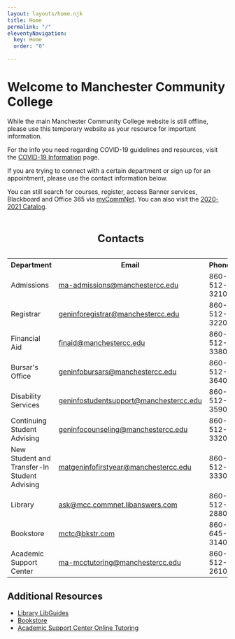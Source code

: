 ```yaml
---
layout: layouts/home.njk
title: Home
permalink: "/"
eleventyNavigation:
  key: Home
  order: "0"

---
```

# Welcome to Manchester Community College

<p>While the main Manchester Community College website is still offline, please use this temporary website as your resource for important information.</p>
<p>For the info you need regarding COVID-19 guidelines and resources, visit the <a href="/covid-19-information/index.html">COVID-19 Information</a> page.</p>
<p>If you are trying to connect with a certain department or sign up for an appointment, please use the contact information below.</p>
<p>You can still search for courses, register, access Banner services, Blackboard and Office 365 via <a href="https://ssb-prod.ec.commnet.edu/luminis/login.html" aria-describedby="external">myCommNet</a>. You can also visit the <a href="http://catalog.mcc.commnet.edu/">2020-2021 Catalog</a>.</p>
<div class="overflow" tabindex="0" role="region" aria-labelledby="cap1">
  <table id="contact">
    <caption id="cap1"><h2>Contacts</h2></caption>
    <tr>
      <th scope="col">Department</th>
      <th scope="col">Email</th>
      <th scope="col">Phone</th>
    </tr>
    <tr>
      <td>Admissions</td>
      <td><a href="mailto:ma-admissions@manchestercc.edu">ma-admissions@manchestercc.edu</a></td>
      <td>860-512-3210</td>
    </tr>
    <tr>
      <td>Registrar</td>
      <td><a href="mailto:geninforegistrar@manchestercc.edu">geninforegistrar@manchestercc.edu</a></td>
      <td>860-512-3220</td>
    </tr>
    <tr>
      <td>Financial Aid</td>
      <td><a href="mailto:finaid@manchestercc.edu">finaid@manchestercc.edu</a></td>
      <td>860-512-3380</td>
    </tr>
    <tr>
      <td>Bursar's Office</td>
      <td><a href="mailto:geninfobursars@manchestercc.edu">geninfobursars@manchestercc.edu</a></td>
      <td>860-512-3640</td>
    </tr>
    <tr>
      <td>Disability Services</td>
      <td><a href="mailto:geninfostudentsupport@manchestercc.edu">geninfostudentsupport@manchestercc.edu</a></td>
      <td>860-512-3590</td>
    </tr>
    <tr>
      <td>Continuing Student Advising</td>
      <td><a href="mailto:geninfocounseling@manchestercc.edu">geninfocounseling@manchestercc.edu</a></td>
      <td>860-512-3320</td>
    </tr>
    <tr>
      <td>New Student and <br /> Transfer-In Student Advising</td>
      <td><a href="mailto:matgeninfofirstyear@manchestercc.edu">matgeninfofirstyear@manchestercc.edu</a></td>
      <td>860-512-3330</td>
    </tr>
    <tr>
      <td>Library</td>
      <td><a href="mailto:ask@mcc.commnet.libanswers.com">ask@mcc.commnet.libanswers.com</a></td>
      <td>860-512-2880</td>
    </tr>
    <tr>
      <td>Bookstore</td>
      <td><a href="mailto:mctc@bkstr.com">mctc@bkstr.com</a></td>
      <td>860-645-3140</td>
    </tr>
    <tr>
      <td>Academic Support Center</td>
      <td><a href="mailto:ma-mcctutoring@manchestercc.edu">ma-mcctutoring@manchestercc.edu</a></td>
      <td>860-512-2610</td>
    </tr>
  </table>
</div>
<h2>Additional Resources</h2>
<ul>
  <li><a href="https://libguides.manchestercc.edu/" aria-describedby="external">Library LibGuides</a></li>
  <li><a href="https://www.bkstr.com/manchesterccctstore/home" aria-describedby="external">Bookstore</a></li>
  <li><a href="https://outlook.office365.com/owa/calendar/ManchesterCommunityCollege@ctregents.onmicrosoft.com/bookings/" aria-describedby="external">Academic Support Center Online Tutoring</a></li>
</ul>
<div hidden>
  <span id="external">External link</span>
</div>